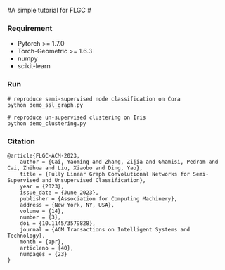 #A simple tutorial for FLGC #

### Requirement ###

- Pytorch >= 1.7.0
- Torch-Geometric >= 1.6.3
- numpy
- scikit-learn


### Run ###

    # reproduce semi-supervised node classification on Cora
    python demo_ssl_graph.py

    # reproduce un-supervised clustering on Iris
    python demo_clustering.py 



### Citation ###
    @article{FLGC-ACM-2023,
	    author = {Cai, Yaoming and Zhang, Zijia and Ghamisi, Pedram and Cai, Zhihua and Liu, Xiaobo and Ding, Yao},
	    title = {Fully Linear Graph Convolutional Networks for Semi-Supervised and Unsupervised Classification},
	    year = {2023},
	    issue_date = {June 2023},
	    publisher = {Association for Computing Machinery},
	    address = {New York, NY, USA},
	    volume = {14},
	    number = {3},
	    doi = {10.1145/3579828},
	    journal = {ACM Transactions on Intelligent Systems and Technology},
	    month = {apr},
	    articleno = {40},
	    numpages = {23}
    }

